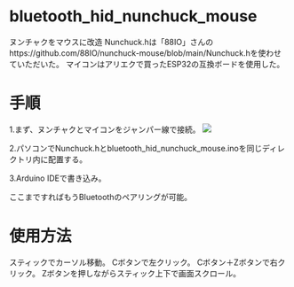 # bluetooth_hid_nunchuck_mouse
ヌンチャクをマウスに改造
Nunchuck.hは「88IO」さんのhttps://github.com/88IO/nunchuck-mouse/blob/main/Nunchuck.hを使わせていただいた。
マイコンはアリエクで買ったESP32の互換ボードを使用した。

# 手順
1.まず、ヌンチャクとマイコンをジャンパー線で接続。
![](https://kimagureupuser.web.fc2.com/cloud/esp32.png)

2.パソコンでNunchuck.hとbluetooth_hid_nunchuck_mouse.inoを同じディレクトリ内に配置する。

3.Arduino IDEで書き込み。

ここまですればもうBluetoothのペアリングが可能。

# 使用方法
スティックでカーソル移動。
Cボタンで左クリック。
Cボタン＋Zボタンで右クリック。
Zボタンを押しながらスティック上下で画面スクロール。

